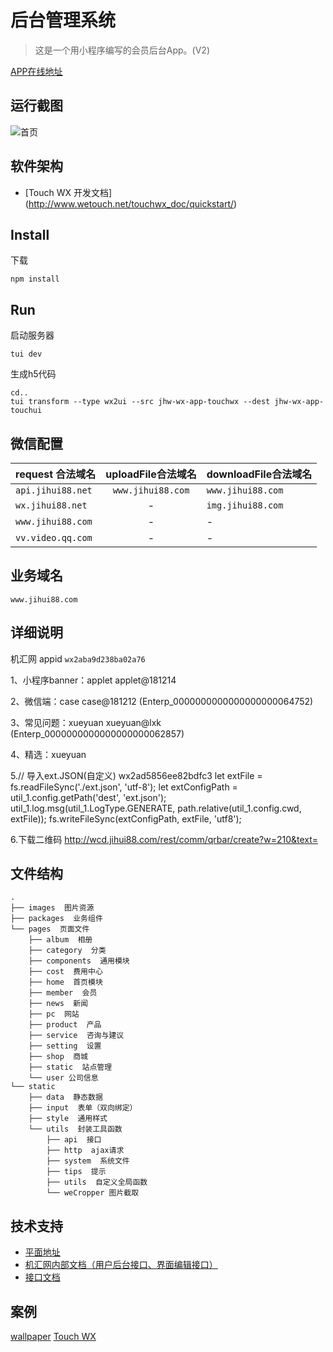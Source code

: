 # 后台管理系统
> 这是一个用小程序编写的会员后台App。(V2)

[APP在线地址](http://app.jihui88.com)


## 运行截图
![首页](https://pro.modao.cc/uploads3/images/2035/20353737/artboard_1526632447.png)


## 软件架构
- [Touch WX 开发文档] (http://www.wetouch.net/touchwx_doc/quickstart/)

## Install

下载

```shell
npm install
```

## Run

启动服务器

```shell
tui dev
```

生成h5代码

```shell
cd..
tui transform --type wx2ui --src jhw-wx-app-touchwx --dest jhw-wx-app-touchui
```

## 微信配置

| request 合法域名 | uploadFile合法域名 | downloadFile合法域名 |
| --- | :---: | --- |
| `api.jihui88.net` | `www.jihui88.com` | `www.jihui88.com` |
| `wx.jihui88.net` | - | `img.jihui88.com` |
| `www.jihui88.com` | - | - |
| `vv.video.qq.com` | - | - |

## 业务域名

`www.jihui88.com`

## 详细说明

机汇网 appid  `wx2aba9d238ba02a76`

1、小程序banner：applet  applet@181214

2、微信端：case case@181212 (Enterp_0000000000000000000064752)

3、常见问题：xueyuan xueyuan@lxk (Enterp_0000000000000000000062857)

4、精选：xueyuan

5.// 导入ext.JSON(自定义) wx2ad5856ee82bdfc3 let extFile = fs.readFileSync('./ext.json', 'utf-8'); let extConfigPath = util_1.config.getPath('dest', 'ext.json'); util_1.log.msg(util_1.LogType.GENERATE, path.relative(util_1.config.cwd, extFile)); fs.writeFileSync(extConfigPath, extFile, 'utf8');

6.下载二维码 http://wcd.jihui88.com/rest/comm/qrbar/create?w=210&text=


## 文件结构
```shell
.
├── images  图片资源
├── packages  业务组件
└── pages  页面文件
    ├── album  相册
    ├── category  分类
    ├── components  通用模块
    ├── cost  费用中心
    ├── home  首页模块
    ├── member  会员
    ├── news  新闻
    ├── pc  网站
    ├── product  产品
    ├── service  咨询与建议
    ├── setting  设置
    ├── shop  商城
    ├── static  站点管理
    └── user 公司信息
└── static
    ├── data  静态数据
    ├── input  表单（双向绑定）
    ├── style  通用样式
    └── utils  封装工具函数
        ├── api  接口
        ├── http  ajax请求
        ├── system  系统文件
        ├── tips  提示
        ├── utils  自定义全局函数
        └── weCropper 图片截取
```

## 技术支持
- [平面地址](https://pro.modao.cc/app/N7eQz2ifFwfM0Jsy8zjMcJXdZIUnl7R#screen=sc40e5241d7152663162700)
- [机汇网内部文档（用户后台接口、界面编辑接口）](https://jihui88.oschina.io/jhw-api/?file=home-%E9%A6%96%E9%A1%B5)
- [接口文档](http://api.jihui88.net/jihuiapi/)


## 案例
[wallpaper](https://gitee.com/lemon_e/wallpaper)
[Touch WX](http://www.wetouch.net/touchwx_doc/quickstart/)
